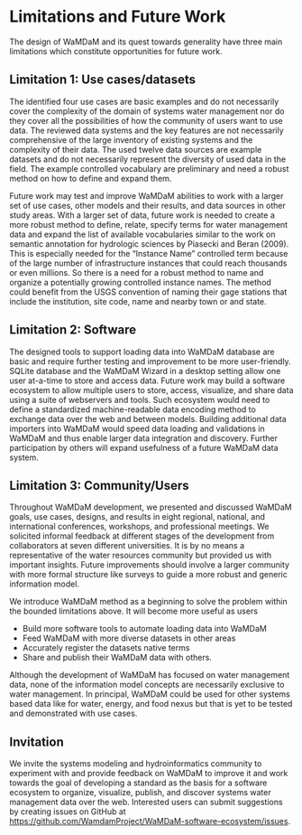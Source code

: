 # Limitations and Future Work

The design of WaMDaM and its quest towards generality have three main limitations which constitute opportunities for future work. 

## Limitation 1: Use cases/datasets
The identified four use cases are basic examples and do not necessarily cover the complexity of the domain of systems water management nor do they cover all the possibilities of how the community of users want to use data. The reviewed data systems and the key features are not necessarily comprehensive of the large inventory of existing systems and the complexity of their data. The used twelve data sources are example datasets and do not necessarily represent the diversity of used data in the field. The example controlled vocabulary are preliminary and need a robust method on how to define and expand them. 

Future work may test and improve WaMDaM abilities to work with a larger set of use cases, other models and their results, and data sources in other study areas. With a larger set of data, future work is needed to create a more robust method to define, relate, specify terms for water management data and expand the list of available vocabularies similar to the work on semantic annotation for hydrologic sciences by Piasecki and Beran (2009). This is especially needed for the “Instance Name” controlled term because of the large number of infrastructure instances that could reach thousands or even millions. So there is a need for a robust method to name and organize a potentially growing controlled instance names. The method could benefit from the USGS convention of naming their gage stations that include the institution, site code, name and nearby town or and state.

## Limitation 2: Software 
The designed tools to support loading data into WaMDaM database are basic and require further testing and improvement to be more user-friendly. SQLite database and the WaMDaM Wizard in a desktop setting allow one user at-a-time to store and access data. Future work may build a software ecosystem to allow multiple users to store, access, visualize, and share data using a suite of webservers and tools. Such ecosystem would need to define a standardized machine-readable data encoding method to exchange data over the web and between models. Building additional data importers into WaMDaM would speed data loading and validations in WaMDaM and thus enable larger data integration and discovery. Further participation by others will expand usefulness of a future WaMDaM data system.

## Limitation 3: Community/Users 

Throughout WaMDaM development, we presented and discussed WaMDaM goals, use cases, designs, and results in eight regional, national, and international conferences, workshops, and professional meetings. We solicited informal feedback at different stages of the development from collaborators at seven different universities. It is by no means a representative of the water resources community but provided us with important insights. Future improvements should involve a larger community with more formal structure like surveys to guide a more robust and generic information model. 

We introduce WaMDaM method as a beginning to solve the problem within the bounded limitations above. It will become more useful as users

* Build more software tools to automate loading data into WaMDaM
* Feed WaMDaM with more diverse datasets in other areas
* Accurately register the datasets native terms
* Share and publish their WaMDaM data with others.


Although the development of WaMDaM has focused on water management data, none of the information model concepts are necessarily exclusive to water management. In principal, WaMDaM could be used for other systems based data like for water, energy, and food nexus but that is yet to be tested and demonstrated with use cases. 

## Invitation
We invite the systems modeling and hydroinformatics community to experiment with and provide feedback on WaMDaM to improve it and work towards the goal of developing a standard as the basis for a software ecosystem to organize, visualize, publish, and discover systems water management data over the web. Interested users can submit suggestions by creating issues on GitHub at https://github.com/WamdamProject/WaMDaM-software-ecosystem/issues.



 